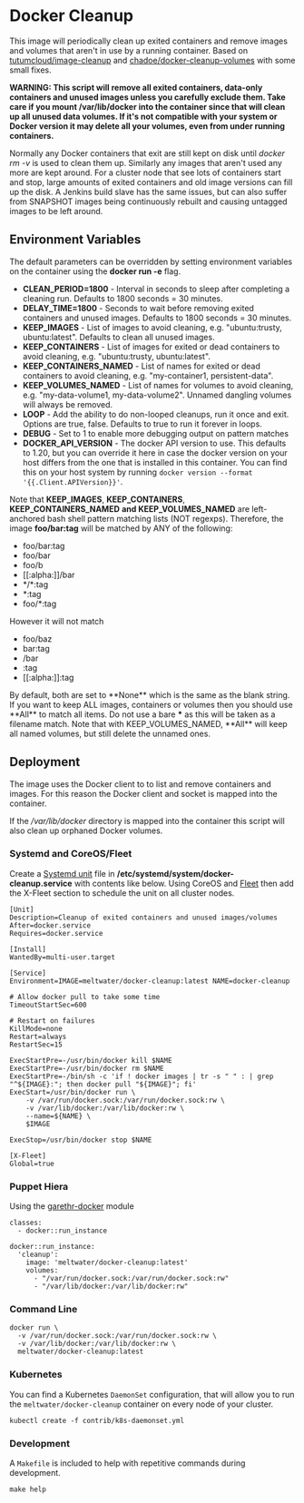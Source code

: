 # Docker Cleanup
This image will periodically clean up exited containers and remove images and volumes that aren't in use by a
running container. Based on [tutumcloud/image-cleanup](https://github.com/tutumcloud/image-cleanup) and
[chadoe/docker-cleanup-volumes](https://github.com/chadoe/docker-cleanup-volumes) with some small fixes.

**WARNING: This script will remove all exited containers, data-only containers and unused images unless you 
carefully exclude them. Take care if you mount /var/lib/docker into the container since that will clean 
up all unused data volumes. If it's not compatible with your system or Docker version it may delete 
all your volumes, even from under running containers.**

Normally any Docker containers that exit are still kept on disk until *docker rm -v* is used to clean
them up. Similarly any images that aren't used any more are kept around. For a cluster node that see
lots of containers start and stop, large amounts of exited containers and old image versions can fill
up the disk. A Jenkins build slave has the same issues, but can also suffer from SNAPSHOT images being
continuously rebuilt and causing untagged <none> images to be left around.

## Environment Variables
The default parameters can be overridden by setting environment variables on the container using the **docker run -e** flag.

 * **CLEAN_PERIOD=1800** - Interval in seconds to sleep after completing a cleaning run. Defaults to 1800 seconds = 30 minutes.
 * **DELAY_TIME=1800** - Seconds to wait before removing exited containers and unused images. Defaults to 1800 seconds = 30 minutes.
 * **KEEP_IMAGES** - List of images to avoid cleaning, e.g. "ubuntu:trusty, ubuntu:latest". Defaults to clean all unused images.
 * **KEEP_CONTAINERS** - List of images for exited or dead containers to avoid cleaning, e.g. "ubuntu:trusty, ubuntu:latest".
 * **KEEP_CONTAINERS_NAMED** - List of names for exited or dead containers to avoid cleaning, e.g. "my-container1, persistent-data".
 * **KEEP_VOLUMES_NAMED** - List of names for volumes to avoid cleaning, e.g. "my-data-volume1, my-data-volume2". Unnamed dangling volumes will always be removed.
 * **LOOP** - Add the ability to do non-looped cleanups, run it once and exit. Options are true, false. Defaults to true to run it forever in loops.
 * **DEBUG** - Set to 1 to enable more debugging output on pattern matches
 * **DOCKER_API_VERSION** - The docker API version to use. This defaults to 1.20, but you can override it here in case the docker version on your host differs from the one that is installed in this container. You can find this on your host system by running `docker version --format '{{.Client.APIVersion}}'`.

Note that **KEEP_IMAGES**, **KEEP_CONTAINERS**, **KEEP_CONTAINERS_NAMED** **and KEEP_VOLUMES_NAMED** are left-anchored bash shell pattern matching lists (NOT regexps).  Therefore, the image **foo/bar:tag** will be matched by ANY of the following:

 * foo/bar:tag
 * foo/bar
 * foo/b
 * [[:alpha:]]/bar
 * \*/\*:tag
 * \*:tag
 * foo/\*:tag

However it will not match

 * foo/baz
 * bar:tag
 * /bar
 * :tag
 * [[:alpha:]]:tag

By default, both are set to \*\*None\*\* which is the same as the blank string.  If you want to keep ALL images, containers or volumes then you should use \*\*All\*\* to match all items. Do not use a bare **\*** as this will be taken as a filename match. Note that with KEEP_VOLUMES_NAMED, \*\*All\*\* will keep all named volumes, but still delete the unnamed ones.

## Deployment
The image uses the Docker client to to list and remove containers and images. For this reason the Docker client and socket is mapped into the container.

If the */var/lib/docker* directory is mapped into the container this script will also clean up orphaned Docker volumes.

### Systemd and CoreOS/Fleet

Create a [Systemd unit](http://www.freedesktop.org/software/systemd/man/systemd.unit.html) file
in **/etc/systemd/system/docker-cleanup.service** with contents like below. Using CoreOS and
[Fleet](https://coreos.com/docs/launching-containers/launching/fleet-unit-files/) then
add the X-Fleet section to schedule the unit on all cluster nodes.

```
[Unit]
Description=Cleanup of exited containers and unused images/volumes
After=docker.service
Requires=docker.service

[Install]
WantedBy=multi-user.target

[Service]
Environment=IMAGE=meltwater/docker-cleanup:latest NAME=docker-cleanup

# Allow docker pull to take some time
TimeoutStartSec=600

# Restart on failures
KillMode=none
Restart=always
RestartSec=15

ExecStartPre=-/usr/bin/docker kill $NAME
ExecStartPre=-/usr/bin/docker rm $NAME
ExecStartPre=-/bin/sh -c 'if ! docker images | tr -s " " : | grep "^${IMAGE}:"; then docker pull "${IMAGE}"; fi'
ExecStart=/usr/bin/docker run \
    -v /var/run/docker.sock:/var/run/docker.sock:rw \
    -v /var/lib/docker:/var/lib/docker:rw \
    --name=${NAME} \
    $IMAGE

ExecStop=/usr/bin/docker stop $NAME

[X-Fleet]
Global=true
```



### Puppet Hiera

Using the [garethr-docker](https://github.com/garethr/garethr-docker) module

```
classes:
  - docker::run_instance

docker::run_instance:
  'cleanup':
    image: 'meltwater/docker-cleanup:latest'
    volumes:
      - "/var/run/docker.sock:/var/run/docker.sock:rw"
      - "/var/lib/docker:/var/lib/docker:rw"
```

### Command Line
```
docker run \
  -v /var/run/docker.sock:/var/run/docker.sock:rw \
  -v /var/lib/docker:/var/lib/docker:rw \
  meltwater/docker-cleanup:latest
```

### Kubernetes

You can find a Kubernetes `DaemonSet` configuration, that will allow you to run the `meltwater/docker-cleanup` container on every node of your cluster.

```
kubectl create -f contrib/k8s-daemonset.yml
```

### Development

A ``Makefile`` is included to help with repetitive commands during development.

```
make help
```
